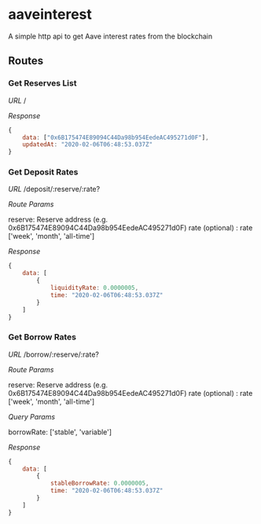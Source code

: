 # aaveinterest
A simple http api to get Aave interest rates from the blockchain


## Routes

### Get Reserves List

*URL*  /

*Response*

```js
{
    data: ["0x6B175474E89094C44Da98b954EedeAC495271d0F"],
    updatedAt: "2020-02-06T06:48:53.037Z"
}
```


### Get Deposit Rates

*URL* /deposit/:reserve/:rate?

*Route Params*

reserve: Reserve address (e.g. 0x6B175474E89094C44Da98b954EedeAC495271d0F)
rate (optional) : rate ['week', 'month', 'all-time']

*Response*

```js
{
    data: [
        {
            liquidityRate: 0.0000005,
            time: "2020-02-06T06:48:53.037Z"
        }
    ]
}
```

### Get Borrow Rates

*URL* /borrow/:reserve/:rate?

*Route Params*

reserve: Reserve address (e.g. 0x6B175474E89094C44Da98b954EedeAC495271d0F)
rate (optional) : rate ['week', 'month', 'all-time']

*Query Params*

borrowRate: ['stable', 'variable']

*Response*

```js
{
    data: [
        {
            stableBorrowRate: 0.0000005,
            time: "2020-02-06T06:48:53.037Z"
        }
    ]
}
```